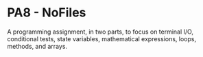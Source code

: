PA8 - NoFiles
=============
A programming assignment, in two parts, to focus on terminal I/O, conditional tests, state variables, mathematical expressions, loops, methods, and arrays.
